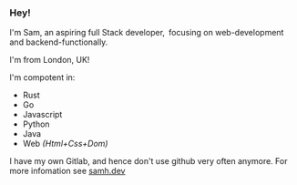 ### Hey!

I'm Sam, an aspiring full Stack developer, focusing on web-development and backend-functionally.

I'm from London, UK!

I'm compotent in:
- Rust
- Go
- Javascript
- Python
- Java
- Web *(Html+Css+Dom)*

I have my own Gitlab, and hence don't use github very often anymore.
For more infomation see [samh.dev](https://samh.dev)
